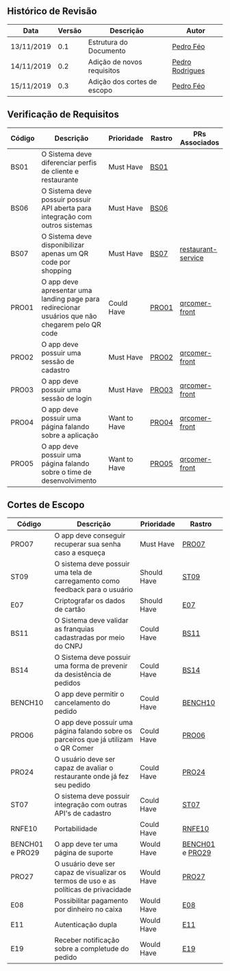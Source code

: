 ## Histórico de Revisão

| Data       | Versão | Descrição             | Autor                                             |
| ---------- | ------ | --------------------- | ------------------------------------------------- |
| 13/11/2019 | 0.1    | Estrutura do Documento| [Pedro Féo](https://github.com/phe0)              |
| 14/11/2019 | 0.2    | Adição de novos requisitos | [Pedro Rodrigues](https://github.com/pedro-prp)
| 15/11/2019 | 0.3    | Adição dos cortes de escopo| [Pedro Féo](https://github.com/phe0)              |              |

## Verificação de Requisitos

| Código      | Descrição |Prioridade         | Rastro      | PRs Associados |
| ---------- | ------ | --------------------- | ------------|----------------|
| BS01  | O Sistema deve diferenciar perfis de cliente e restaurante | Must Have | [BS01](https://fga-desenho-2019-2.github.io/Wiki/iniciativas_extras/elicitacao_de_requisitos/req_brainstorm/)|    |
| BS06  | O Sistema deve possuir possuir API aberta para integração com outros sistemas | Must Have | [BS06](https://fga-desenho-2019-2.github.io/Wiki/iniciativas_extras/elicitacao_de_requisitos/req_brainstorm/)|    |
| BS07  | O Sistema deve disponibilizar apenas um QR code por shopping | Must Have | [BS07](https://fga-desenho-2019-2.github.io/Wiki/iniciativas_extras/elicitacao_de_requisitos/req_brainstorm/)|[restaurant-service](https://github.com/fga-desenho-2019-2/restaurant-service/pull/4)  |
| PRO01 | O app deve apresentar uma landing page para redirecionar usuários que não chegarem pelo QR code	| Could Have | [PRO01](https://fga-desenho-2019-2.github.io/Wiki/iniciativas_extras/elicitacao_de_requisitos/req_prototipo/)| [qrcomer-front](https://github.com/fga-desenho-2019-2/qrcomer-front/pull/5) |
| PRO02 | O app deve possuir uma sessão de cadastro| Must Have | [PRO02](https://fga-desenho-2019-2.github.io/Wiki/iniciativas_extras/elicitacao_de_requisitos/req_prototipo/)| [qrcomer-front](https://github.com/fga-desenho-2019-2/qrcomer-front/pull/9) |
| PRO03 | O app deve possuir uma sessão de login| Must Have | [PRO03](https://fga-desenho-2019-2.github.io/Wiki/iniciativas_extras/elicitacao_de_requisitos/req_prototipo/)| [qrcomer-front](https://github.com/fga-desenho-2019-2/qrcomer-front/pull/9) |
| PRO04 |	O app deve possuir uma página falando sobre a aplicação | Want to Have | [PRO04](https://fga-desenho-2019-2.github.io/Wiki/iniciativas_extras/elicitacao_de_requisitos/req_prototipo/) |[qrcomer-front](https://github.com/fga-desenho-2019-2/qrcomer-front/pull/5) |
| PRO05 |	O app deve possuir uma página falando sobre o time de desenvolvimento | Want to Have | [PRO05](https://fga-desenho-2019-2.github.io/Wiki/iniciativas_extras/elicitacao_de_requisitos/req_prototipo/) | [qrcomer-front](https://github.com/fga-desenho-2019-2/qrcomer-front/pull/5) |

## Cortes de Escopo

| Código      | Descrição |Prioridade         | Rastro      |
| ---------- | ------ | --------------------- | ------------|
| PRO07  | O app deve conseguir recuperar sua senha caso a esqueça | Must Have | [PRO07](https://fga-desenho-2019-2.github.io/Wiki/iniciativas_extras/elicitacao_de_requisitos/req_prototipo/)|
| ST09 | O sistema deve possuir uma tela de carregamento como feedback para o usuário | Should Have | [ST09](https://fga-desenho-2019-2.github.io/Wiki/iniciativas_extras/elicitacao_de_requisitos/req_storytelling/)|
| E07 | Criptografar os dados de cartão | Should Have | [E07](https://fga-desenho-2019-2.github.io/Wiki/iniciativas_extras/elicitacao_de_requisitos/req_entrevista/)|
| BS11 | O Sistema deve validar as franquias cadastradas por meio do CNPJ | Could Have | [BS11](https://fga-desenho-2019-2.github.io/Wiki/iniciativas_extras/elicitacao_de_requisitos/req_brainstorm/)|
| BS14 | O Sistema deve possuir uma forma de prevenir da desistência de pedidos | Could Have | [BS14](https://fga-desenho-2019-2.github.io/Wiki/iniciativas_extras/elicitacao_de_requisitos/req_brainstorm/)|
| BENCH10 | O app deve permitir o cancelamento do pedido | Could Have | [BENCH10](https://fga-desenho-2019-2.github.io/Wiki/iniciativas_extras/elicitacao_de_requisitos/req_benchmarking/)|
| PRO06 | O app deve possuir uma página falando sobre os parceiros que já utilizam o QR Comer | Could Have | [PRO06](https://fga-desenho-2019-2.github.io/Wiki/iniciativas_extras/elicitacao_de_requisitos/req_prototipo/)|
| PRO24 | O usuário deve ser capaz de avaliar o restaurante onde já fez seu pedido | Could Have | [PRO24](https://fga-desenho-2019-2.github.io/Wiki/iniciativas_extras/elicitacao_de_requisitos/req_prototipo/)|
| ST07 | O sistema deve possuir integração com outras API's de cadastro | Could Have | [ST07](https://fga-desenho-2019-2.github.io/Wiki/iniciativas_extras/elicitacao_de_requisitos/req_storytelling/)|
| RNFE10 | Portabilidade | Could Have | [RNFE10](https://fga-desenho-2019-2.github.io/Wiki/iniciativas_extras/elicitacao_de_requisitos/req_entrevista/)|
| BENCH01 e PRO29 | O app deve ter uma página de suporte | Would Have | [BENCH01](https://fga-desenho-2019-2.github.io/Wiki/iniciativas_extras/elicitacao_de_requisitos/req_benchmarking/) e [PRO29](https://fga-desenho-2019-2.github.io/Wiki/iniciativas_extras/elicitacao_de_requisitos/req_prototipo/)|
| PRO27 | O usuário deve ser capaz de visualizar os termos de uso e as políticas de privacidade | Would Have | [PRO27](https://fga-desenho-2019-2.github.io/Wiki/iniciativas_extras/elicitacao_de_requisitos/req_prototipo/)|
| E08 | Possibilitar pagamento por dinheiro no caixa | Would Have | [E08](https://fga-desenho-2019-2.github.io/Wiki/iniciativas_extras/elicitacao_de_requisitos/req_entrevista/)|
| E11 | Autenticação dupla | Would Have | [E11](https://fga-desenho-2019-2.github.io/Wiki/iniciativas_extras/elicitacao_de_requisitos/req_entrevista/)|
| E19 | Receber notificação sobre a completude do pedido | Would Have | [E19](https://fga-desenho-2019-2.github.io/Wiki/iniciativas_extras/elicitacao_de_requisitos/req_entrevista/)|